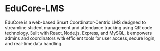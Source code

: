 # EduCore-LMS
EduCore is a web-based Smart Coordinator-Centric LMS designed to streamline student management and attendance tracking using QR code technology. Built with React, Node.js, Express, and MySQL, it empowers admins and coordinators with efficient tools for user access, secure login, and real-time data handling.

